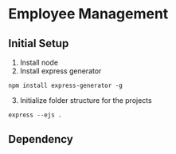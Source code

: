 # Employee Management

## Initial Setup
1. Install node
2. Install express generator
```
npm install express-generator -g
```
3. Initialize folder structure for the projects
```
express --ejs .
```
## Dependency
